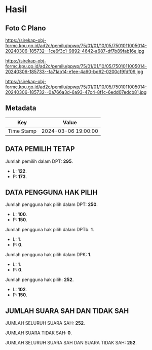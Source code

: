 # Hasil

## Foto C Plano

https://sirekap-obj-formc.kpu.go.id/ad2c/pemilu/ppwp/75/01/01/10/05/7501011005014-20240306-185732--1ce6f3c1-9892-4642-a687-df7b89fab16e.jpg

https://sirekap-obj-formc.kpu.go.id/ad2c/pemilu/ppwp/75/01/01/10/05/7501011005014-20240306-185733--fa71ab14-e1ee-4a60-bd62-0200cf9fdf09.jpg

https://sirekap-obj-formc.kpu.go.id/ad2c/pemilu/ppwp/75/01/01/10/05/7501011005014-20240306-185732--0a766a3d-6a93-47c4-8f1c-6edd07edcb81.jpg


## Metadata

| Key        | Value               |
| ---------- | ------------------- |
| Time Stamp | 2024-03-06 19:00:00 |


## DATA PEMILIH TETAP

Jumlah pemilih dalam DPT: **295**.
 * L: **122**.
 * P: **173**.

## DATA PENGGUNA HAK PILIH

Jumlah pengguna hak pilih dalam DPT: **250**.
 * L: **100**.
 * P: **150**.

Jumlah pengguna hak pilih dalam DPTb: **1**.
 * L: **1**.
 * P: **0**.

Jumlah pengguna hak pilih dalam DPK: **1**.
 * L: **1**.
 * P: **0**.

Jumlah pengguna hak pilih: **252**.
 * L: **102**.
 * P: **150**.

## JUMLAH SUARA SAH DAN TIDAK SAH

JUMLAH SELURUH SUARA SAH: **252**.

JUMLAH SUARA TIDAK SAH: **0**.

JUMLAH SELURUH SUARA SAH DAN SUARA TIDAK SAH: **252**.


